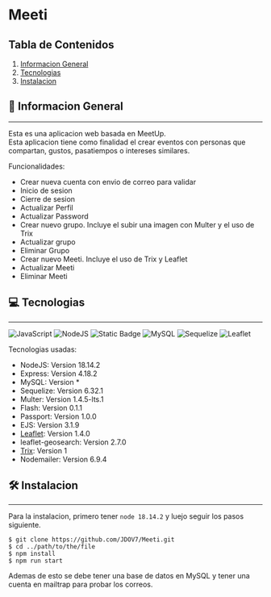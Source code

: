 # Meeti

## Tabla de Contenidos
1. [Informacion General](#-informacion-general)
2. [Tecnologias](#-tecnologias)
3. [Instalacion](#🛠️-instalacion)
## 🚀 Informacion General
***
Esta es una aplicacion web basada en MeetUp.  
Esta aplicacion tiene como finalidad el crear eventos con personas que compartan, gustos, pasatiempos o intereses similares.

Funcionalidades: 
* Crear nueva cuenta con envio de correo para validar
* Inicio de sesion
* Cierre de sesion
* Actualizar Perfil
* Actualizar Password
* Crear nuevo grupo. Incluye el subir una imagen con Multer y el uso de Trix
* Actualizar grupo
* Eliminar Grupo
* Crear nuevo Meeti. Incluye el uso de Trix y Leaflet
* Actualizar Meeti
* Eliminar Meeti

## 💻 Tecnologias
***
![JavaScript](https://img.shields.io/badge/JavaScript-marker?logo=javascript&logoColor=black&color=F7DF1E) ![NodeJS](https://img.shields.io/badge/NodeJS-marker?logo=nodedotjs&labelColor=white) ![Static Badge](https://img.shields.io/badge/Express-marker?color=white) ![MySQL](https://img.shields.io/badge/MySQL-marker?logo=mysql&logoColor=black&labelColor=white&color=67B8D5) ![Sequelize](https://img.shields.io/badge/Sequelize-marker?logo=sequelize&logoColor=67B8D5&labelColor=white&color=67B8D5) ![Leaflet](https://img.shields.io/badge/Leaflet-marker?logo=leaflet&logoColor=%23199900&color=white)

 Tecnologias usadas:
* NodeJS: Version 18.14.2
* Express: Version 4.18.2
* MySQL: Version *
* Sequelize: Version 6.32.1
* Multer: Version 1.4.5-lts.1
* Flash: Version 0.1.1
* Passport: Version 1.0.0
* EJS: Version 3.1.9
* [Leaflet](https://leafletjs.com): Version 1.4.0
* leaflet-geosearch: Version 2.7.0
* [Trix](https://github.com/basecamp/trix/tree/custom-elements-v1): Version 1
* Nodemailer: Version 6.9.4

## 🛠️ Instalacion
***
Para la instalacion, primero tener ```node 18.14.2``` y luejo seguir los pasos siguiente.
```
$ git clone https://github.com/JDOV7/Meeti.git
$ cd ../path/to/the/file
$ npm install
$ npm run start
```
Ademas de esto se debe tener una base de datos en MySQL y tener una cuenta en mailtrap para probar los correos.
